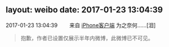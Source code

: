 layout: weibo
date: 2017-01-23 13:04:39
---
2017-01-23 13:04:39  &nbsp;&nbsp;&nbsp;&nbsp;&nbsp;&nbsp; 来自 <a href="http://app.weibo.com/t/feed/9ksdit" rel="nofollow">iPhone客户端</a>
为之奈何……[泪]
>  抱歉，作者已设置仅展示半年内微博，此微博已不可见。 ​​​
